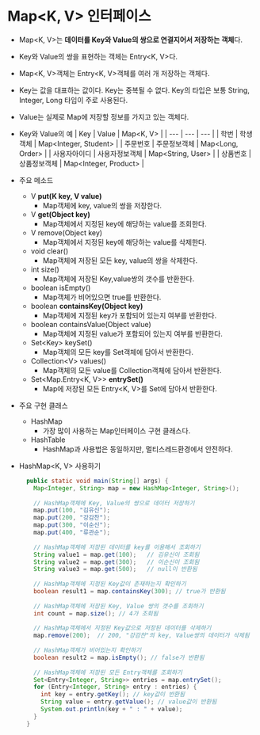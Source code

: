 # Map<K, V> 인터페이스
- Map<K, V>는 **데이터를 Key와 Value의 쌍으로 연결지어서 저장하는 객체**다.
- Key와 Value의 쌍을 표현하는 객체는 Entry<K, V>다.
- Map<K, V>객체는 Entry<K, V>객체를 여러 개 저장하는 객체다.
- Key는 값을 대표하는 값이다. Key는 중복될 수 없다. Key의 타입은 보통 String, Integer, Long 타입이 주로 사용된다.
- Value는 실제로 Map에 저장할 정보를 가지고 있는 객체다. 
- Key와 Value의 예
  | Key | Value | Map<K, V> |
  | --- | --- | --- |
  | 학번 | 학생객체 | Map<Integer, Student> |
  | 주문번호 | 주문정보객체 | Map<Long, Order> |
  | 사용자아이디 | 사용자정보객체 | Map<String, User> |
  | 상품번호 | 상품정보객체 | Map<Integer, Product> |
  
- 주요 메소드
  + V **put(K key, V value)**
    * Map객체에 key, value의 쌍을 저장한다.
  + V **get(Object key)**
    * Map객체에서 지정된 key에 해당하는 value를 조회한다.
  + V remove(Object key)
    * Map객체에서 지정된 key에 해당하는 value를 삭제한다.
  + void clear()
    * Map객체에 저장된 모든 key, value의 쌍을 삭제한다.
  + int size()
    * Map객체에 저장된 Key,value쌍의 갯수를 반환한다.
  + boolean	isEmpty()
    * Map객체가 비어있으면 true를 반환한다.
  + boolean	**containsKey(Object key)**
    * Map객체에 지정된 key가 포함되어 있는지 여부를 반환한다.
  + boolean	containsValue(Object value)
    * Map객체에 지정된 value가 포함되어 있는지 여부를 반환한다.
  + Set&lt;Key&gt; keySet()
    * Map객체의 모든 key를 Set객체에 담아서 반환한다.
  + Collection&lt;V&gt;	values()
    * Map객체의 모든 value를 Collection객체에 담아서 반환한다.
  + Set&lt;Map.Entry&lt;K, V&gt;&gt; **entrySet()**
    * Map에 저장된 모든 Entry<K, V>를 Set에 담아서 반환한다.
- 주요 구현 클래스
  + HashMap
    * 가장 많이 사용하는 Map인터페이스 구현 클래스다.
  + HashTable
    * HashMap과 사용법은 동일하지만, 멀티스레드환경에서 안전하다.
- HashMap<K, V> 사용하기
  ```java
    public static void main(String[] args) {
      Map<Integer, String> map = new HashMap<Integer, String>();
      
      // HashMap객체에 Key, Value의 쌍으로 데이터 저장하기
      map.put(100, "김유신");
      map.put(200, "강감찬");
      map.put(300, "이순신");
      map.put(400, "류관순");
      
      // HashMap객체에 저장된 데이터를 key를 이용해서 조회하기
      String value1 = map.get(100);   // 김유신이 조회됨
      String value2 = map.get(300);   // 이순신이 조회됨
      String value3 = map.get(500);   // null이 반환됨
      
      // HashMap객체에 지정된 Key값이 존재하는지 확인하기
      boolean result1 = map.containsKey(300); // true가 반환됨
      
      // HashMap객체에 저장된 Key, Value 쌍의 갯수를 조회하기
      int count = map.size(); // 4가 조회됨
      
      // HashMap객체에서 지정된 Key값으로 저장된 데이터를 삭제하기
      map.remove(200);  // 200, "강감찬"의 key, Value쌍의 데이터가 삭제됨
      
      // HashMap객체가 비어있는지 확인하기
      boolean result2 = map.isEmpty(); // false가 반환됨
      
      // HashMap객체에 저장된 모든 Entry객체를 조회하기
      Set<Entry<Integer, String>> entries = map.entrySet();
      for (Entry<Integer, String> entry : entries) {
        int key = entry.getKey(); // key값이 반환됨
        String value = entry.getValue(); // value값이 반환됨
        System.out.println(key + " : " + value);
      }
    }
  ```





	
















	
